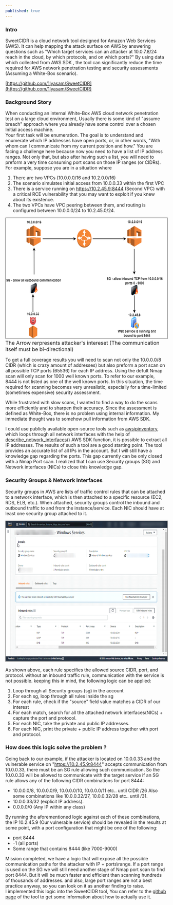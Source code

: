 ```yaml
---
published: true
---
```

<!-- Google tag (gtag.js) -->
<script async src="https://www.googletagmanager.com/gtag/js?id=G-V5SL99F0XX"></script>
<script>
  window.dataLayer = window.dataLayer || [];
  function gtag(){dataLayer.push(arguments);}
  gtag('js', new Date());

  gtag('config', 'G-V5SL99F0XX');
</script>

### Intro
SweetCIDR is a cloud network tool designed for Amazon Web Services (AWS). It can help mapping the attack surface on AWS by answering questions such as "Which target services can an attacker at 10.0.7.8/24 reach in the cloud, by which protocols, and on which ports?" By using data which collected from AWS SDK , the tool can significantly reduce the time required for AWS network penetration testing and security assessments (Assuming a White-Box scenario).

[https://github.com/1lyasam/SweetCIDR](https://github.com/1lyasam/SweetCIDR)

### Background Story
When conducting an internal White-Box AWS cloud network penetration test on a large cloud environment, Usually there is some kind of "assume breach" approach where you already have some control over a chosen Initial access machine.\
Your first task will be enumeration. The goal is to understand and enumerate which IP addresses have open ports, or, in other words, "With whom can I communicate from my current position and how." You are facing a challenge here because now you need to have a list of IP address ranges. Not only that, but also after having such a list, you will need to preform a very time consuming port scans on those IP ranges (or CIDRs). 
For example, suppose you are in a situation where
1. There are two VPCs (10.0.0.0/16 and 10.2.0.0/16)
2. The scenario simulates initial access from 10.0.0.33 within the first VPC
3. There is a service running on https://10.2.45.9:8444 (Second VPC) with a critical RCE vulnerability that you may want to exploit if you knew about its existence. 
4. The two VPCs have VPC peering between them, and routing is configured between 10.0.0.0/24 to 10.2.45.0/24.

<img src="/images/cidr_example_2.drawio.png"  width="600" height="375" style="border:1px solid #555">
<font size="3"> The Arrow rerpresents attacker's intereset (The communication itself must be bi-directional)</font>

To get a full coverage results you will need to scan not only the 10.0.0.0/8 CIDR (which is crazy amount of addresses) but also preform a port scan on all possible TCP ports (65536) for each IP address. Using the defult Nmap scan will only scan for 1000 well known ports. To refer to our example, 8444 is not listed as one of the well known ports. In this situation, the time required for scanning becomes very unrealistic, especially for a time-limited (sometimes expensive) security assessment.

While frustrated with slow scans, I wanted to find a way to do the scans more efficiently and to sharpen their accuracy. Since the assessment is defined as White-Box, there is no problem using internal information. My immediate thought was to somehow pull information from AWS SDK.

I could use publicly available open-source tools such as [awsipinventory](https://github.com/okelet/awsipinventory), which loops through all network interfaces with the help of [describe_network_interfaces()](https://docs.aws.amazon.com/AWSEC2/latest/APIReference/API_DescribeNetworkInterfaces.html) AWS SDK function, it is possible to extract all IP addresses. 
The results of such a tool are a good starting point. The tool provides an accurate list of all IPs in the account. But I will still have a knowledge gap regarding the ports. This gap currently can be only closed with a Nmap Port scan.
I realized that I can use Security groups (SG) and Network interfaces (NICs) to close this knowledge gap.

### Security Groups & Network Interfaces
Security groups in AWS are lists of traffic control rules that can be attached to a network interface, which is then attached to a specific resource (EC2, RDS, ELB, etc.). When attached, security groups control the inbound and outbound traffic to and from the instance/service. Each NIC should have at least one security group attached to it.

<img src="/images/sg_example.png"  width="700" height="437" style="border:1px solid #555">

As shown above, each rule specifies the allowed source CIDR, port, and protocol. without an inbound traffic rule, communication with the service is not possible. keeping this in mind, the following logic can be applied:
1. Loop through all Security groups (sg) in the account
1. For each sg, loop through all rules inside the sg
2. For each rule, check if the "source" field value matches a CIDR of our interest
3. For each match, search for all the attached network interfaces(NICs) + capture the port and protocol.
4. For each NIC, take the private and public IP addresses.
5. For each NIC, print the private + public IP address together with port and protocol.

### How does this logic solve the problem ? 

Going back to our example, if the attacker is located on 10.0.0.33 and the vulnerable service on "https://10.2.45.9:8444" accepts communication from 10.0.0.33, there must be an SG rule allowing such communication. So the 10.0.0.33 will be allowed to communicate with the target service if an SG rule allows any of the following CIDR combinations for port 8444:
- 10.0.0.0/8, 10.0.0.0/9, 10.0.0.0/10, 10.0.0.0/11 etc.. until CIDR /26
Also some combinations like 10.0.0.32/27, 10.0.0.32/28 etc.. until /31.
- 10.0.0.33/32 (explicit IP address).
- 0.0.0.0/0 (Any IP within any class)
<a/>

By running the aforementioned logic against each of these combinations, the IP 10.2.45.9 (Our vulnerable service) should be revealed in the results at some point, with a port configuration that might be one of the following:
- port 8444 
- -1 (all ports)
- Some range that contains 8444 (like 7000-9000)

Mission completed, we have a logic that will expose all the possible communication paths for the attacker with IP + ports\range.
If a port range is used on the SG we will still need another stage of Nmap port scan to find port 8444. But it will be much faster and efficient than scanning hundreds of thousands of addresses. and also, large port ranges are not a best practice anyway, so you can look on it as another finding to raise.\
I implemented this logic into the SweetCIDR tool, You can refer to the [github page](https://github.com/1lyasam/SweetCIDR) of the tool to get some information about how to actually use it.

